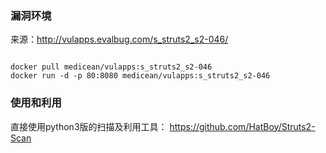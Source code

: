 ### 漏洞环境

来源：http://vulapps.evalbug.com/s_struts2_s2-046/

```

docker pull medicean/vulapps:s_struts2_s2-046
docker run -d -p 80:8080 medicean/vulapps:s_struts2_s2-046

```

### 使用和利用

直接使用python3版的扫描及利用工具：
https://github.com/HatBoy/Struts2-Scan

